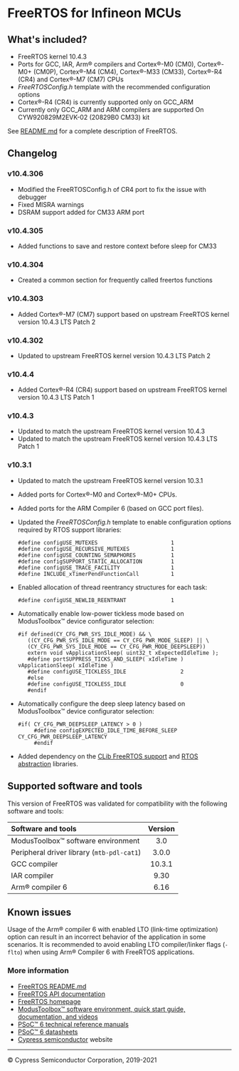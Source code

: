 # FreeRTOS for Infineon MCUs

## What's included?

- FreeRTOS kernel 10.4.3
- Ports for GCC, IAR, Arm&reg; compilers and Cortex&reg;-M0 (CM0), Cortex&reg;-M0+ (CM0P), Cortex&reg;-M4 (CM4), Cortex&reg;-M33 (CM33), Cortex&reg;-R4 (CR4) and Cortex&reg;-M7 (CM7) CPUs
- *FreeRTOSConfig.h* template with the recommended configuration options
- Cortex&reg;-R4 (CR4) is currently supported only on GCC_ARM
- Currently only GCC_ARM and ARM compilers are supported On CYW920829M2EVK-02 (20829B0 CM33) kit

See [README.md](./README.md) for a complete description of FreeRTOS.


## Changelog

### v10.4.306

- Modified the FreeRTOSConfig.h of CR4 port to fix the issue with debugger
- Fixed MISRA warnings
- DSRAM support added for CM33 ARM port

### v10.4.305

- Added functions to save and restore context before sleep for CM33

### v10.4.304

- Created a common section for frequently called freertos functions

### v10.4.303

- Added Cortex&reg;-M7 (CM7) support based on upstream FreeRTOS kernel version 10.4.3 LTS Patch 2

### v10.4.302

- Updated to upstream FreeRTOS kernel version 10.4.3 LTS Patch 2

### v10.4.4

- Added Cortex&reg;-R4 (CR4) support based on upstream FreeRTOS kernel version 10.4.3 LTS Patch 1

### v10.4.3

- Updated to match the upstream FreeRTOS kernel version 10.4.3
- Updated to match the upstream FreeRTOS kernel version 10.4.3 LTS Patch 1

### v10.3.1

- Updated to match the upstream FreeRTOS kernel version 10.3.1
- Added ports for Cortex&reg;-M0 and Cortex&reg;-M0+ CPUs.
- Added ports for the ARM Compiler 6 (based on GCC port files).
- Updated the *FreeRTOSConfig.h* template to enable configuration options required by RTOS support libraries:

   ```
   #define configUSE_MUTEXES                       1
   #define configUSE_RECURSIVE_MUTEXES             1
   #define configUSE_COUNTING_SEMAPHORES           1
   #define configSUPPORT_STATIC_ALLOCATION         1
   #define configUSE_TRACE_FACILITY                1
   #define INCLUDE_xTimerPendFunctionCall          1
   ```

- Enabled allocation of thread reentrancy structures for each task:

   ```
   #define configUSE_NEWLIB_REENTRANT              1
   ```

- Automatically enable low-power tickless mode based on ModusToolbox&trade; device configurator selection:

   ```
   #if defined(CY_CFG_PWR_SYS_IDLE_MODE) && \
      ((CY_CFG_PWR_SYS_IDLE_MODE == CY_CFG_PWR_MODE_SLEEP) || \
      (CY_CFG_PWR_SYS_IDLE_MODE == CY_CFG_PWR_MODE_DEEPSLEEP))
      extern void vApplicationSleep( uint32_t xExpectedIdleTime );
      #define portSUPPRESS_TICKS_AND_SLEEP( xIdleTime ) vApplicationSleep( xIdleTime )
      #define configUSE_TICKLESS_IDLE                 2
      #else
      #define configUSE_TICKLESS_IDLE                 0
      #endif
   ```

- Automatically configure the deep sleep latency based on ModusToolbox&trade; device configurator selection:

   ```
   #if( CY_CFG_PWR_DEEPSLEEP_LATENCY > 0 )
        #define configEXPECTED_IDLE_TIME_BEFORE_SLEEP   CY_CFG_PWR_DEEPSLEEP_LATENCY
        #endif
   ```

- Added dependency on the [CLib FreeRTOS support](https://github.com/Infineon/clib-support) and [RTOS abstraction](https://github.com/Infineon/abstraction-rtos) libraries.


## Supported software and tools

This version of FreeRTOS was validated for compatibility with the following software and tools:

| Software and tools                                      | Version |
| :---                                                    | :----:  |
| ModusToolbox&trade; software environment                       | 3.0     |
| Peripheral driver library (`mtb-pdl-cat1`)                | 3.0.0   |
| GCC compiler                                            | 10.3.1  |
| IAR compiler                                            | 9.30    |
| Arm&reg; compiler 6                                          | 6.16    |


## Known issues

Usage of the Arm&reg; compiler 6 with enabled LTO (link-time optimization) option can result in an incorrect behavior of the application in some scenarios. It is recommended to avoid enabling LTO compiler/linker flags (`-flto`)
when using Arm&reg; Compiler 6 with FreeRTOS applications.

### More information

- [FreeRTOS README.md](./README.md)
- [FreeRTOS API documentation](http://www.freertos.org/a00106.html)
- [FreeRTOS homepage](https://www.freertos.org/index.html)
- [ModusToolbox&trade; software environment, quick start guide, documentation, and videos](https://www.cypress.com/products/modustoolbox-software-environment)
- [PSoC&trade; 6 technical reference manuals](https://www.cypress.com/search/all?f%5B0%5D=meta_type%3Atechnical_documents&f%5B1%5D=resource_meta_type%3A583&f%5B2%5D=field_related_products%3A114026)
- [PSoC&trade; 6 datasheets](https://www.cypress.com/search/all?f%5B0%5D=meta_type%3Atechnical_documents&f%5B1%5D=field_related_products%3A114026&f%5B2%5D=resource_meta_type%3A575)
- [Cypress semiconductor](http://www.cypress.com) website
---
© Cypress Semiconductor Corporation, 2019-2021
